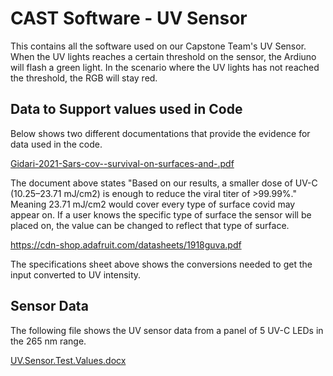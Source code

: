 # CAST Software - UV Sensor

This contains all the software used on our Capstone Team's UV Sensor. When the UV lights reaches a certain threshold on the sensor, the Ardiuno will flash a green light. In the scenario where the UV lights has not reached the threshold, the RGB will stay red.

## Data to Support values used in Code

Below shows two different documentations that provide the evidence for data used in the code.

[Gidari-2021-Sars-cov--survival-on-surfaces-and-.pdf](https://github.com/CAST2022/CAST/files/8485068/Gidari-2021-Sars-cov--survival-on-surfaces-and-.pdf)

The document above states "Based on our results, a smaller dose of UV-C (10.25–23.71 mJ/cm2) is enough to reduce the viral titer of >99.99%." Meaning 23.71 mJ/cm2 would cover every type of surface covid may appear on.
If a user knows the specific type of surface the sensor will be placed on, the value can be changed to reflect that type of surface.

https://cdn-shop.adafruit.com/datasheets/1918guva.pdf

The specifications sheet above shows the conversions needed to get the input converted to UV intensity.

## Sensor Data

The following file shows the UV sensor data from a panel of 5 UV-C LEDs in the 265 nm range.

[UV.Sensor.Test.Values.docx](https://github.com/CAST2022/CAST/files/8485109/UV.Sensor.Test.Values.docx)

